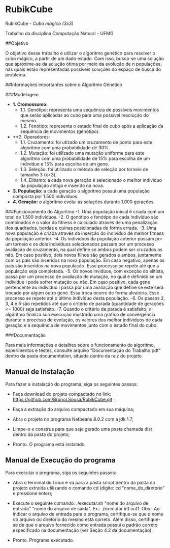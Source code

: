 # RubikCube

RubikCube - *Cubo mágico (3x3)*

Trabalho da disciplina Computação Natural - UFMG

##Objetivo 

O objetivo desse trabalho é utilizar o algoritmo genético para resolver o cubo mágico, a partir de um dado estado. Com isso, 
busca-se uma solução que aproxime-se da solução ótima por meio da evolução de n populações, nas quais estão representadas 
possíveis soluções do espaço de busca do problema.

##Informações importantes sobre o Algoritmo Génetico

###Modelagem
  - **1. Cromossomo:**
     - 1.1. Genótipo: representa uma sequência de possíveis movimentos que serão aplicadas ao cubo para uma possível resolução do mesmo.
     - 1.2. Fenótipo: representa o estado final do cubo após a aplicação da sequência de movimentos (genótipo).
  - **2. Operadores:
     - 1.1. Cruzamento: foi utizado um cruzamento de ponto para este algoritmo com uma probabilidade de 30%.
     - 1.2. Mutação: foi utilizado uma mutação uniforme para este algoritmo com uma probabilidade de 15% para escolha de 
            um indivíduo e 15% para escolha de um gene.
     - 1.3. Seleção: foi utilizado o método de seleção por torneio de tamanho 3 (k=3).
     - 1.4. Elitismo: a cada nova geração é selecionado o melhor indivíduo da população antiga e inserido na nova.
  - **3. População:** a cada geração o algoritmo possui uma população composta por 1.500 indivíduos.
  - **4. Geração:** o algoritmo evolui as soluções durante 1.000 gerações.


###Funcionamento do Algoritmo
  -1. Uma população inicial é criada com um total de 1.500 indivíduos.
  -2. O genótipo e fenótipo de cada indivíduo são combinados e o valor da fitness é calculado através de uma penalização 
      dos quadrados, bordas e quinas posicionadas de forma errada.
  -3. Uma nova população é criada através da inserção do indivíduo de melhor fitness da população anterior.
  -4. Os indivíduos da população anterior passam por um torneio e os dois indivíduos selecionados passam por um processo
      avaliação de cruzamento, na qual define se ambos podem ser cruzados os não. Em caso positivo, dois novos filhos são
      gerados e ambos, juntamente com os pais são inseridos na nova população. Em caso negativo, apenas os pais são inseridos
      na nova população. Esse processo se repete até que a população seja completada.
  -5. Os novos invíduos, com exceção do elitista, passa por um processo de avaliação de mutação, no qual é definido se um 
      indivíduo i pode sofrer mutação ou não. Em caso positivo, cada gene pertencente ao indivíduo i passa por uma avaliação
      que define se este será trocado por algum outro gene. Essa troca ocorre de forma aleatória. Esse processo se repete até 
      o último indivíduo desta população.
  -6. Os passos 2, 3, 4 e 5 são repetidos até que o critério de parada (quantidade de gerações <= 1000) seja satisfeito.
  -7. Quando o critério de parada é satisfeito, o algoritmo finaliza sua execução mostrado uma gráfico de convergência durante 
      o processo de evolução, os valores dos melhor indivíduos de cada geração e a sequência de movimentos junto com o estado 
      final do cubo.

###Documentação

   Para mais informações e detalhes sobre o funcionamento do algoritmo, experimentos e testes, consulte arquivo "Documentação do Trabalho.pdf"
 dentro da pasta documentation, situada dentro da raiz do projeto.

## Manual de Instalação

Para fazer a instalação do programa, siga os seguintes passos:

* Faça download do projeto compactado no link: https://github.com/BrunoLSousa/RubikCube.git ;

* Faça a extração do arquivo compactado em sua máquina;

* Abra o projeto no programa Netbeans 8.0.2 com a jdk 1.7;

* Limpe-o e construa para que seje gerado uma pasta chamada dist dentro da pasta do projeto;

* Pronto. O programa está instalado.

## Manual de Execução do programa

Para executar o programa, siga os seguintes passos:

* Abra o terminal do Linux e vá para a pasta script dentro da pasta do projeto extraída 
utilizando o comando cd (digite: cd "nome_do_diretorio" e pressione enter);

* Execute o seguinte comando: ./executar.sh "nome do arquivo de entrada" "nome do arquivo de saída". Ex.: ./executar in1 out1.
  Obs.: Ao indicar o arquivo de entrada para o programa, certifique-se que o nome do arquivo ou diretório do mesmo está correto. 
  Além disso, certifique-se de que o arquivo fornecido como entrada possui o padrão correto especificado na documentação (ver Seção 4.2 da documentação).

* Pronto. Programa executado.
